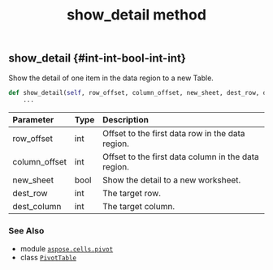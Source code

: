 ﻿---
title: show_detail method
second_title: Aspose.Cells for Python via .NET API References
description: 
type: docs
weight: 290
url: /aspose.cells.pivot/pivottable/show_detail/
is_root: false
---

## show_detail {#int-int-bool-int-int}

Show the detail of one item in the data region to a new Table.



```python
def show_detail(self, row_offset, column_offset, new_sheet, dest_row, dest_column):
    ...
```


| Parameter | Type | Description |
| :- | :- | :- |
| row_offset | int | Offset to the first data row in the data region. |
| column_offset | int | Offset to the first data column in the data region. |
| new_sheet | bool | Show the detail to a new worksheet. |
| dest_row | int | The target row. |
| dest_column | int | The target column. |



### See Also
* module [`aspose.cells.pivot`](../../)
* class [`PivotTable`](/cells/python-net/aspose.cells.pivot/pivottable)
